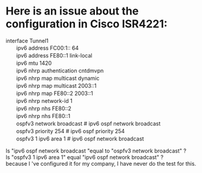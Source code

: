 # Here is an issue about the configuration in Cisco ISR4221:  

interface Tunnel1  
　　ipv6 address FC00:1:: 64  
　　ipv6 address FE80::1 link-local  
　　ipv6 mtu 1420  
　　ipv6 nhrp authentication cntdmvpn  
　　ipv6 nhrp map multicast dynamic  
　　ipv6 nhrp map multicast 2003::1  
　　ipv6 nhrp map FE80::2 2003::1  
　　ipv6 nhrp network-id 1    
　　ipv6 nhrp nhs FE80::2  
　　ipv6 nhrp nhs FE80::1   
　　ospfv3 network broadcast  #  ipv6 ospf network broadcast  
　　ospfv3 priority 254  #  ipv6 ospf priority 254  
　　ospfv3 1 ipv6 area 1  #  ipv6 ospf network broadcast  

Is "ipv6 ospf network broadcast "equal to "ospfv3 network broadcast" ?  
Is "ospfv3 1 ipv6 area 1" equal "ipv6 ospf network broadcast" ?  
because I 've configured it for my company, I have never do the test for this.  
